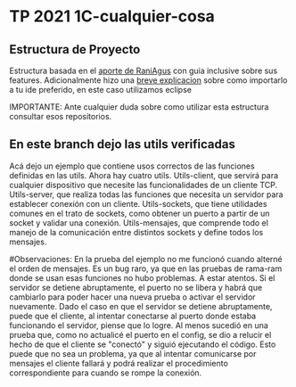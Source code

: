 # TP 2021 1C-cualquier-cosa

## Estructura de Proyecto
Estructura basada en el [aporte de RaniAgus](https://github.com/RaniAgus/utnso-project) con guia inclusive sobre sus features.
Adicionalmente hizo una [breve explicacion](https://github.com/RaniAgus/utnso-project/wiki/Eclipse) sobre como importarlo a tu ide preferido, en este caso utilizamos eclipse 

IMPORTANTE: Ante cualquier duda sobre como utilizar esta estructura consultar esos repositorios.

## En este branch dejo las utils verificadas
Acá dejo un ejemplo que contiene usos correctos de las funciones definidas en las utils.
Ahora hay cuatro utils.
Utils-client, que servirá para cualquier dispositivo que necesite las funcionalidades de un cliente TCP.
Utils-server, que realiza todas las funciones que necesita un servidor para establecer conexión con un cliente.
Utils-sockets, que tiene utilidades comunes en el trato de sockets, como obtener un puerto a partir de un socket y validar una conexión.
Utils-mensajes, que comprende todo el manejo de la comunicación entre distintos sockets y define todos los mensajes.

#Observaciones:
En la prueba del ejemplo no me funcionó cuando alterné el orden de mensajes. Es un bug raro, ya que en las pruebas de rama-ram donde se usan esas funciones no hubo problemas. A estar atentos.
Si el servidor se detiene abruptamente, el puerto no se libera y habrá que cambiarlo para poder hacer una nueva prueba o activar el servidor nuevamente.
Dado el caso en que el servidor se detiene abruptamente, puede que el cliente, al intentar conectarse al puerto donde estaba funcionando el servidor, piense que lo logre. Al menos sucedió en una prueba que, como no actualicé el puerto en el config, se dio a relucir el hecho de que el cliente se "conectó" y siguió ejecutando el código. Esto puede que no sea un problema, ya que al intentar comunicarse por mensajes el cliente fallará y podrá realizar el procedimiento correspondiente para cuando se rompe la conexión.
